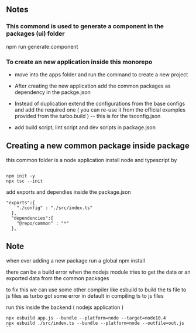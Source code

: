 ## Notes

### This commond is used to generate a component in the packages (ui) folder
npm run generate:component

### To create an new application inside this monorepo
* move into the apps folder and run the command to create a new project

* After creating the new application add the common packages as dependency in the packge.json

* Instead of duplication extend the configurations from the base configs and add the required one ( you can re-use it from the official examples provided from the turbo.build ) -- this is for the tsconfig.json

* add build script, lint script and dev scripts in package.json

## Creating a new common package inside package

this common folder is a node application 
install node and typescript by 

```

npm init -y 
npx tsc --init 

```
add exports and dependies inside the package.json 

```
"exports":{
    "./config" : "./src/index.ts"
  },
  "dependencies":{
    "@repo/common" : "*"
  },

```

## Note

when ever adding a new package run a global npm install

there can be a build error when the nodejs module tries to get the data or an exported data from the common packages

to fix this we can use some other compiler like esbuild to build the ts file to js files as turbo got some error in default in compiling ts to js files

run this inside the backend ( nodejs application )

```
npx esbuild app.js --bundle --platform=node --target=node10.4
npx esbuild ./src/index.ts --bundle --platform=node --outfile=out.js
``
